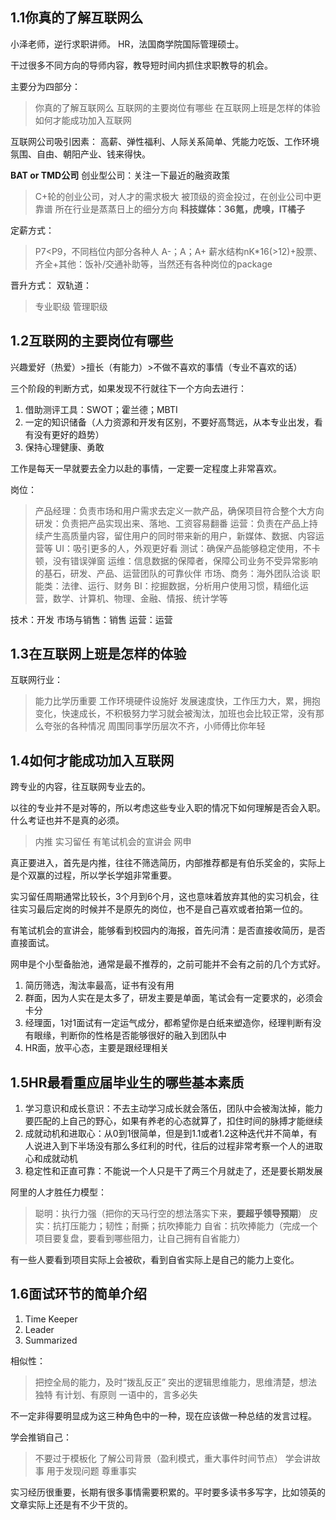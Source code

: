 ## 1.1你真的了解互联网么
小泽老师，逆行求职讲师。
HR，法国商学院国际管理硕士。

干过很多不同方向的导师内容，教导短时间内抓住求职教导的机会。

主要分为四部分：
>你真的了解互联网么
>互联网的主要岗位有哪些
>在互联网上班是怎样的体验
>如何才能成功加入互联网

互联网公司吸引因素：
高薪、弹性福利、人际关系简单、凭能力吃饭、工作环境氛围、自由、朝阳产业、钱来得快。

**BAT or TMD公司**
创业型公司：关注一下最近的融资政策
>C+轮的创业公司，对人才的需求极大
>被顶级的资金投过，在创业公司中更靠谱
>所在行业是蒸蒸日上的细分方向
**科技媒体：36氪，虎嗅，IT橘子**

定薪方式：
>P7<P9，不同档位内部分各种人
>A-；A；A+
>薪水结构nK*16(>12)+股票、齐全+其他：饭补/交通补助等，当然还有各种岗位的package

晋升方式：
双轨道：
>专业职级
>管理职级


## 1.2互联网的主要岗位有哪些
兴趣爱好（热爱）>擅长（有能力）>不做不喜欢的事情（专业不喜欢的话）

三个阶段的判断方式，如果发现不行就往下一个方向去进行：

1. 借助测评工具：SWOT；霍兰德；MBTI
2. 一定的知识储备（人力资源和开发有区别，不要好高骛远，从本专业出发，看有没有更好的趋势）
3. 保持心理健康、勇敢

工作是每天一早就要去全力以赴的事情，一定要一定程度上非常喜欢。

岗位：
>产品经理：负责市场和用户需求去定义一款产品，确保项目符合整个大方向
>研发：负责把产品实现出来、落地、工资容易翻番
>运营：负责在产品上持续产生高质量内容，留住用户的同时带来新的用户，新媒体、数据、内容运营等
>UI：吸引更多的人，外观更好看
>测试：确保产品能够稳定使用，不卡顿，没有错误弹窗
>运维：信息数据的保障者，保障公司业务不受异常影响的基石，研发、产品、运营团队的可靠伙伴
>市场、商务：海外团队洽谈
>职能类：法律、运行、财务
>BI：挖掘数据，分析用户使用习惯，精细化运营，数学、计算机、物理、金融、情报、统计学等

技术：开发
市场与销售：销售
运营：运营


## 1.3在互联网上班是怎样的体验
互联网行业：
>能力比学历重要
>工作环境硬件设施好
>发展速度快，工作压力大，累，拥抱变化，快速成长，不积极努力学习就会被淘汰，加班也会比较正常，没有那么夸张的各种情况
>周围同事学历层次不齐，小师傅比你年轻


## 1.4如何才能成功加入互联网

跨专业的内容，往互联网专业去的。

以往的专业并不是对等的，所以考虑这些专业入职的情况下如何理解是否会入职。什么考证也并不是真的必须。

>内推
>实习留任
>有笔试机会的宣讲会
>网申

真正要进入，首先是内推，往往不筛选简历，内部推荐都是有伯乐奖金的，实际上是个双赢的过程，所以学长学姐非常重要。

实习留任周期通常比较长，3个月到6个月，这也意味着放弃其他的实习机会，往往实习最后定岗的时候并不是原先的岗位，也不是自己喜欢或者拍第一位的。

有笔试机会的宣讲会，能够看到校园内的海报，首先问清：是否直接收简历，是否直接面试。

网申是个小型备胎池，通常是最不推荐的，之前可能并不会有之前的几个方式好。

1. 简历筛选，淘汰率最高，证书有没有用
2. 群面，因为人实在是太多了，研发主要是单面，笔试会有一定要求的，必须会卡分
3. 经理面，1对1面试有一定运气成分，都希望你是白纸来塑造你，经理判断有没有眼缘，判断你的性格是否能够很好的融入到团队中
4. HR面，放平心态，主要是跟经理相关



## 1.5HR最看重应届毕业生的哪些基本素质

1. 学习意识和成长意识：不去主动学习成长就会落伍，团队中会被淘汰掉，能力要匹配的上自己的野心，如果有养老的心态就算了，扣住时间的脉搏才能继续
2. 成就动机和进取心：从0到1很简单，但是到1.1或者1.2这种迭代并不简单，有人说进入到下半场没有那么多红利的时代，往后的过程非常考察一个人的进取心和成就动机
3. 稳定性和正直可靠：不能说一个人只是干了两三个月就走了，还是要长期发展


阿里的人才胜任力模型：
>聪明：执行力强（把你的天马行空的想法落实下来，**要超乎领导预期**）
>皮实：抗打压能力；韧性；耐撕；抗吹捧能力
>自省：抗吹捧能力（完成一个项目要复盘，要看到哪些阻力，让自己拥有自省能力）

有一些人要看到项目实际上会被砍，看到自省实际上是自己的能力上变化。


## 1.6面试环节的简单介绍

1. Time Keeper
2. Leader
3. Summarized

相似性：
>把控全局的能力，及时“拨乱反正”
>突出的逻辑思维能力，思维清楚，想法独特
>有计划、有原则
>一语中的，言多必失


不一定非得要明显成为这三种角色中的一种，现在应该做一种总结的发言过程。

学会推销自己：
>不要过于模板化
>了解公司背景（盈利模式，重大事件时间节点）
>学会讲故事
>用于发现问题
>尊重事实

实习经历很重要，长期有很多事情需要积累的。平时要多读书多写字，比如领英的文章实际上还是有不少干货的。


































































































































